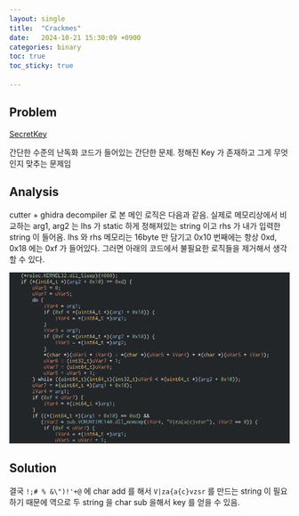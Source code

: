 ```yaml
---
layout: single
title:  "Crackmes"
date:   2024-10-21 15:30:09 +0900
categories: binary
toc: true
toc_sticky: true

---
```


## Problem

[SecretKey](https://crackmes.one/crackme/66f1a42810703232965557d2)

간단한 수준의 난독화 코드가 들어있는 간단한 문제.
정해진 Key 가 존재하고 그게 무엇인지 맞추는 문제임

## Analysis

cutter + ghidra decompiler 로 본 메인 로직은 다음과 같음.
실제로 메모리상에서 비교하는 arg1, arg2 는 lhs 가 static 하게 정해져있는 string 이고 rhs 가 내가 입력한 string  이 들어옴.
lhs 와 rhs 메모리는 16byte 만 담기고 0x10 번째에는 항상 0xd, 0x18 에는 0xf 가 들어있다. 그러면 아래의 코드에서 불필요한 로직들을 제거해서 생각할 수 있다. 

![alt text](secretkey_analysis.png)

## Solution

결국 `!;# % &\")!'+@` 에 char add 를 해서  `V|za{a{c}vzsr` 를 만드는 string 이 필요하기 때문에 역으로 두 string 을 char sub 을해서 key 를 얻을 수 있음.  